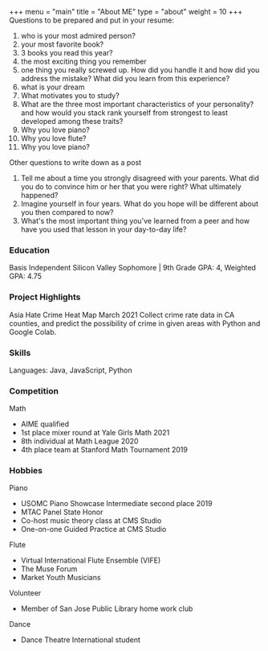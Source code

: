 +++
menu = "main"
title = "About ME"
type = "about"
weight = 10
+++
Questions to be prepared and put in your resume:
1. who is your most admired person?
2. your most favorite book?
3. 3 books you read this year?
4. the most exciting thing you remember
5. one thing you really screwed up. How did you handle it and how did you address the mistake? What did you learn from this experience?
6. what is your dream
7. What motivates you to study?
8. What are the three most important characteristics of your personality? and how would you stack rank yourself from strongest to least developed among these traits?
9. Why you love piano?
10. Why you love flute?
11. Why you love piano?

Other questions to write down as a post
1. Tell me about a time you strongly disagreed with your parents. What did you do to convince him or her that you were right? What ultimately happened?
2. Imagine yourself in four years. What do you hope will be different about you then compared to now?
3. What's the most important thing you've learned from a peer and how have you used that lesson in your day-to-day life?


### Education
Basis Independent Silicon Valley
Sophomore | 9th Grade GPA: 4, Weighted GPA: 4.75

### Project Highlights
Asia Hate Crime Heat Map 								March 2021
Collect crime rate data in CA counties, and predict the possibility of crime in given areas with Python and Google Colab.

### Skills
Languages: Java, JavaScript, Python

### Competition
Math
- AIME qualified
- 1st place mixer round at Yale Girls Math 2021
- 8th individual at Math League 2020
- 4th place team at Stanford Math Tournament 2019

### Hobbies
Piano
- USOMC Piano Showcase Intermediate second place 2019
- MTAC Panel State Honor
- Co-host music theory class at CMS Studio
- One-on-one Guided Practice at CMS Studio

Flute
- Virtual International Flute Ensemble (VIFE)
- The Muse Forum
-  Market Youth Musicians

Volunteer
- Member of San Jose Public Library home work club

Dance
- Dance Theatre International student
